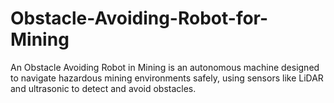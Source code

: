 # Obstacle-Avoiding-Robot-for-Mining
An Obstacle Avoiding Robot in Mining is an autonomous machine designed to  navigate hazardous mining environments safely, using sensors like LiDAR and ultrasonic to detect and avoid obstacles.
